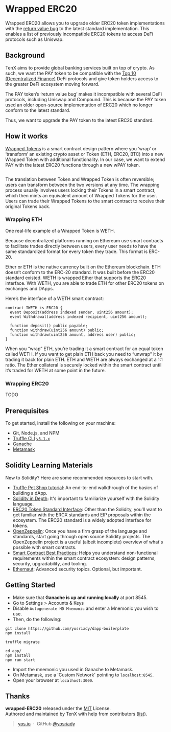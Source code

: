 # Wrapped ERC20

Wrapped ERC20 allows you to upgrade older ERC20 token implementations with the [return value bug](https://github.com/Uniswap/uniswap-frontend/issues/320) to the latest standard implementation. This enables a list of previously incompatible ERC20 tokens to access DeFi protocols such as Uniswap.

## Background

TenX aims to provide global banking services built on top of crypto. As such, we want the PAY token to be compatible with the [Top 10 (Decentralized Finance)](http://defipulse.com/) DeFi protocols and give token holders access to the greater DeFi ecosystem moving forward.

The PAY token’s ‘return value bug’  makes it incompatible with several DeFi protocols, including Uniswap and Compound. This is because the PAY token used an older open-source implementation of ERC20 which no longer conform to the latest standard.

Thus, we want to upgrade the PAY token to the latest ERC20 standard.

## How it works

[Wrapped Tokens](https://yos.io/2019/07/13/smart-contract-extensibility-wrapped-tokens/) is a smart contract design pattern where you ‘wrap’ or ‘transform’ an existing crypto asset or Token (ETH, ERC20, BTC) into a new Wrapped Token with additional functionality. In our case, we want to extend PAY with the latest ERC20 functions through a new wPAY token.

![]()

The translation between Token and Wrapped Token is often reversible; users can transform between the two versions at any time. The wrapping process usually involves users locking their Tokens in a smart contract, which then mints an equivalent amount of Wrapped Tokens for the user. Users can trade their Wrapped Tokens to the smart contract to receive their original Tokens back.

### Wrapping ETH

One real-life example of a Wrapped Token is WETH.

Because decentralized platforms running on Ethereum use smart contracts to facilitate trades directly between users, every user needs to have the same standardized format for every token they trade. This format is ERC-20.

Ether or ETH is the native currency built on the Ethereum blockchain. ETH doesn’t conform to the ERC-20 standard. It was built before the ERC20 standard existed. WETH is wrapped Ether that supports the ERC20 interface. With WETH, you are able to trade ETH for other ERC20 tokens on exchanges and DApps.

Here’s the interface of a WETH smart contract:

```
contract IWETH is ERC20 {
  event Deposit(address indexed sender, uint256 amount);
  event Withdrawal(address indexed recipient, uint256 amount);

  function deposit() public payable;
  function withdraw(uint256 amount) public;
  function withdraw(uint256 amount, address user) public;
}
```

When you “wrap” ETH, you’re trading it a smart contract for an equal token called WETH. If you want to get plain ETH back you need to “unwrap” it by trading it back for plain ETH. ETH and WETH are always exchanged at a 1:1 ratio. The Ether collateral is securely locked within the smart contract until it’s traded for WETH at some point in the future.

### Wrapping ERC20

TODO

## Prerequisites

To get started, install the following on your machine:

- Git, Node.js, and NPM
- [Truffle CLI](https://truffleframework.com/truffle) [`v5.1.x`](https://github.com/trufflesuite/truffle/releases/tag/v5.1.1)
- [Ganache](https://truffleframework.com/ganache)
- [Metamask](https://metamask.io/)

## Solidity Learning Materials

New to Solidity? Here are some recommended resources to start with.

- [Truffle Pet Shop tutorial](https://truffleframework.com/tutorials/pet-shop): An end-to-end walkthrough of the basics of building a dApp.
- [Solidity in Depth](http://solidity.readthedocs.io/en/v0.5.0/solidity-in-depth.html): It's important to familiarize yourself with the Solidity language.
- [ERC20 Token Standard Interface](https://theethereum.wiki/w/index.php/ERC20_Token_Standard#The_ERC20_Token_Standard_Interface): Other than the Solidity, you'll want to get familiar with the ERCX standards and EIP proposals within the ecosystem. The ERC20 standard is a widely adopted interface for tokens.
- [OpenZeppelin](https://github.com/OpenZeppelin/openzeppelin-solidity): Once you have a firm grasp of the language and standards, start going through open source Solidity projects. The OpenZeppelin project is a  useful (albeit incomplete) overview of what's possible with smart contracts.
- [Smart Contract Best Practices](https://consensys.github.io/smart-contract-best-practices/): Helps you understand non-functional requirements within the smart contract ecosystem: design patterns, security, upgradability, and tooling.
- [Ethernaut](https://ethernaut.zeppelin.solutions/): Advanced security topics. Optional, but important.

## Getting Started

- Make sure that **Ganache is up and running locally** at port 8545.
- Go to Settings > Accounts & Keys 
- Disable `Autogenerate HD Mnemonic` and enter a Mnemonic you wish to use.
- Then, do the following:

```
git clone https://github.com/yosriady/dapp-boilerplate
npm install

truffle migrate

cd app/
npm install
npm run start
```

- Import the mnemonic you used in Ganache to Metamask.
- On Metamask, use a 'Custom Network' pointing to `localhost:8545`.
- Open your browser at `localhost:3000`.

## Thanks

**wrapped-ERC20** released under the [MIT] License.<br>
Authored and maintained by TenX with help from contributors ([list][contributors]).

> [yos.io](http://yos.io) &nbsp;&middot;&nbsp;
> GitHub [@yosriady](https://github.com/yosriady)

[MIT]: http://mit-license.org/
[contributors]: http://github.com/tenx-tech/wrapped-ERC20/contributors
